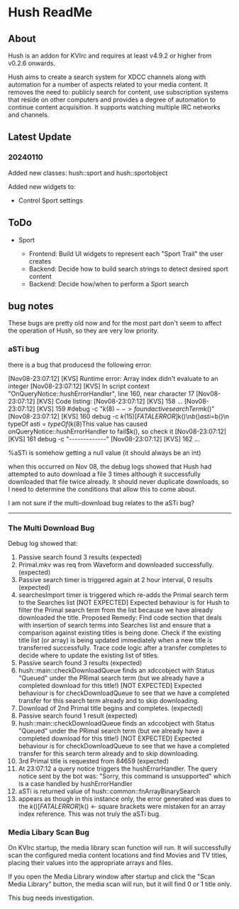 <h1>Hush ReadMe</h1>
<h2>About</h2>
<p>Hush is an addon for KVIrc and requires at least v4.9.2 or higher from v0.2.6 onwards.</p>
<p>Hush aims to create a search system for XDCC channels along with automation for a number of aspects related to your media content. It removes the need to: publicly search for content, use subscription systems that reside on other computers and provides a degree of automation to continue content acquisition. It supports watching multiple IRC networks and channels.</p>

<h2>Latest Update</h2>

<h3>20240110</h3>
<p>Added new classes: hush::sport and hush::sportobject</p>
<p>Added new widgets to: 
    <ul>
        <li>Control Sport settings</li>
    </ul>
</p>

<h2>ToDo</h2>
<ul>
    <li>Sport</li>
    <ul>
        <li>Frontend: Build UI widgets to represent each "Sport Trail" the user creates</li>
        <li>Backend: Decide how to build search strings to detect desired sport content</li>
        <li>Backend: Decide how/when to perform a Sport search</li>
    </ul>
</ul>
<h2>bug notes</h2>
<p>These bugs are pretty old now and for the most part don't seem to affect the operation of Hush, so they are very low priority.</p>
<h3>aSTi bug</h3>
there is a bug that producesd the following error:

[Nov08-23:07:12] [KVS] Runtime error: Array index didn't evaluate to an integer
[Nov08-23:07:12] [KVS] In script context "OnQueryNotice::hushErrorHandler", line 160, near character 17
[Nov08-23:07:12] [KVS] Code listing:
[Nov08-23:07:12] [KVS] 158 ...
[Nov08-23:07:12] [KVS] 159 #debug -c "$k(8)--> found active searchTerm %G_hush->%activeSearchTerm[%aSTi] at index [%aSTi]. removing it from the active searchTerm array <--$k()"
[Nov08-23:07:12] [KVS] 160 debug -c $k(15)[FATAL ERROR]$k()\n$b()asti = %aSTi$b()\n typeOf asti = $typeOf(%aSTi)\nfnArrayBinarySearch was called using:\n	st = %st\n	activeSearchTermArray = %G_hush->%activeSearchTerms\n	--- ($k(8)This value has caused onQueryNotice::hushErrorHandler to fail$k(), so check it
[Nov08-23:07:12] [KVS] 161 debug -c "-------------"
[Nov08-23:07:12] [KVS] 162 ...

%aSTi is somehow getting a null value (it should always be an int)

when this occurred on Nov 08, the debug logs showed that Hush had attempted to auto download a file 3 times although it successfully downloaded that file twice already. It should never duplicate downloads, so I need to determine the conditions that allow this to come about.

I am not sure if the multi-download bug relates to the aSTi bug?

---

<h3>The Multi Download Bug</h3>

Debug log showed that:

1. Passive search found 3 results (expected)
2. Primal.mkv was req from Waveform and downloaded successfully. (expected)
3. Passive search timer is triggered again at 2 hour interval, 0 results (expected)
4. searchesImport timer is triggered which re-adds the Primal search term to the Searches list [NOT EXPECTED]
   Expected behaviour is for Hush to filter the Primal search term from the list because we have already downloaded the title.
   Proposed Remedy:
   Find code section that deals with insertion of search terms into Searches list and ensure that a comparison against existing titles is being done.
   Check if the existing title list (or array) is being updated immediately when a new title is transferred successfully.
   Trace code logic after a transfer completes to decide where to update the existing list of titles.
5. Passive search found 3 results (expected)
6. hush::main::checkDownloadQueue finds an xdccobject with Status "Queued" under the PRimal search term (but we already have a completed download for this title!) [NOT EXPECTED]
   Expected behaviour is for checkDownloadQueue to see that we have a completed transfer for this search term already and to skip downloading.
7. Download of 2nd Primal title begins and completes. (expected)
8. Passive search found 1 result (expected)
9. hush::main::checkDownloadQueue finds an xdccobject with Status "Queued" under the PRimal search term (but we already have a completed download for this title!) [NOT EXPECTED]
   Expected behaviour is for checkDownloadQueue to see that we have a completed transfer for this search term already and to skip downloading.
10. 3rd Primal title is requested from 84659 (expected)
11. At 23:07:12 a query notice triggers the hushErrorHandler. The query notice sent by the bot was: "Sorry, this command is unsupported" which is a case handled by hushErrorHandler
12. aSTi is returned value of hush::common::fnArrayBinarySearch
13. appears as though in this instance only, the error generated was dues to the $k()[FATAL ERROR]$k() <- square brackets were mistaken for an array index reference. This was not truly the aSTi bug.

<h3>Media Libary Scan Bug</h3>
On KVIrc startup, the media library scan function will run. It will successfully scan the configured media content locations and find Movies and TV titles, placing their values into the appropriate arrays and files.

If you open the Media Library window after startup and click the "Scan Media Library" button, the media scan will run, but it will find 0 or 1 title only.

This bug needs investigation.
